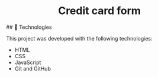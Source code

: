 <h1 align="center"> Credit card form </h1>
## 🚀 Technologies

This project was developed with the following technologies:

- HTML
- CSS
- JavaScript
- Git and GitHub

